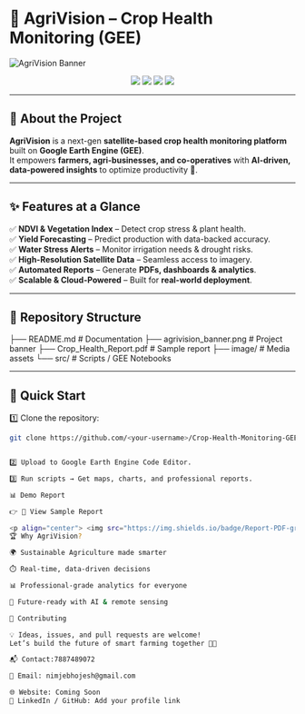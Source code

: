 # 🌱 AgriVision – Crop Health Monitoring (GEE)  

![AgriVision Banner](image/agrivision_banner.png)


<p align="center">
  <img src="https://img.shields.io/badge/Platform-Google%20Earth%20Engine-34A853?style=for-the-badge&logo=googleearth" />
  <img src="https://img.shields.io/badge/Status-Active-success?style=for-the-badge&logo=github" />
  <img src="https://img.shields.io/badge/License-MIT-blue?style=for-the-badge" />
  <img src="https://img.shields.io/badge/Made%20with-❤️-red?style=for-the-badge" />
</p>

---

## 📌 About the Project  

**AgriVision** is a next-gen **satellite-based crop health monitoring platform** built on **Google Earth Engine (GEE)**.  
It empowers **farmers, agri-businesses, and co-operatives** with **AI-driven, data-powered insights** to optimize productivity 🌾.  

---

## ✨ Features at a Glance  

✅ **NDVI & Vegetation Index** – Detect crop stress & plant health.  
✅ **Yield Forecasting** – Predict production with data-backed accuracy.  
✅ **Water Stress Alerts** – Monitor irrigation needs & drought risks.  
✅ **High-Resolution Satellite Data** – Seamless access to imagery.  
✅ **Automated Reports** – Generate **PDFs, dashboards & analytics**.  
✅ **Scalable & Cloud-Powered** – Built for **real-world deployment**.  

---

## 📂 Repository Structure  

├── README.md # Documentation
├── agrivision_banner.png # Project banner
├── Crop_Health_Report.pdf # Sample report
├── image/ # Media assets
└── src/ # Scripts / GEE Notebooks


---

## 🚀 Quick Start  

1️⃣ Clone the repository:  
```bash
git clone https://github.com/<your-username>/Crop-Health-Monitoring-GEE.git


2️⃣ Upload to Google Earth Engine Code Editor.

3️⃣ Run scripts → Get maps, charts, and professional reports.

📊 Demo Report

👉 📄 View Sample Report

<p align="center"> <img src="https://img.shields.io/badge/Report-PDF-green?style=for-the-badge&logo=adobeacrobatreader" /> </p>
🏆 Why AgriVision?

🌍 Sustainable Agriculture made smarter

⏱️ Real-time, data-driven decisions

📊 Professional-grade analytics for everyone

🤖 Future-ready with AI & remote sensing

🤝 Contributing

💡 Ideas, issues, and pull requests are welcome!
Let’s build the future of smart farming together 🚜🌱

📬 Contact:7887489072

📧 Email: nimjebhojesh@gmail.com

🌐 Website: Coming Soon
🔗 LinkedIn / GitHub: Add your profile link

